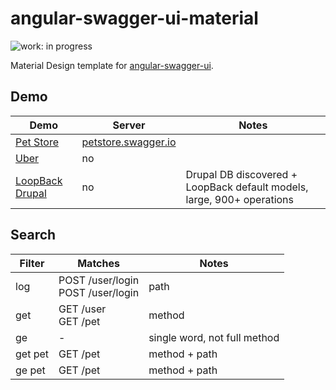 # angular-swagger-ui-material

![work: in progress](https://img.shields.io/badge/work-in%20progress-orange.svg?style=flat)

Material Design template for [angular-swagger-ui](https://github.com/Orange-OpenSource/angular-swagger-ui).

## Demo

| Demo  | Server | Notes |
| --- | --- | --- |
| [Pet Store](http://darosh.github.io/angular-swagger-ui-material/#?url=http://petstore.swagger.io/v2/swagger.json)  | [petstore.swagger.io](http://petstore.swagger.io)  | |
| [Uber](http://darosh.github.io/angular-swagger-ui-material/#?url=https://cdn.rawgit.com/OAI/OpenAPI-Specification/master/examples/v2.0/json/uber.json)  | no |  |
| [LoopBack Drupal](http://darosh.github.io/angular-swagger-ui-material/#?url=http://darosh.github.io/angular-swagger-ui-material/swagger-drupal.json)  | no  | Drupal DB discovered + LoopBack default models, large, 900+ operations |

## Search

| Filter | Matches | Notes |
| --- | --- | --- |
| log | POST /user/login <br> POST /user/login| path |
| get | GET /user <br> GET /pet | method |
| ge | - | single word, not full method |
| get pet | GET /pet | method + path |
| ge pet | GET /pet | method + path |
